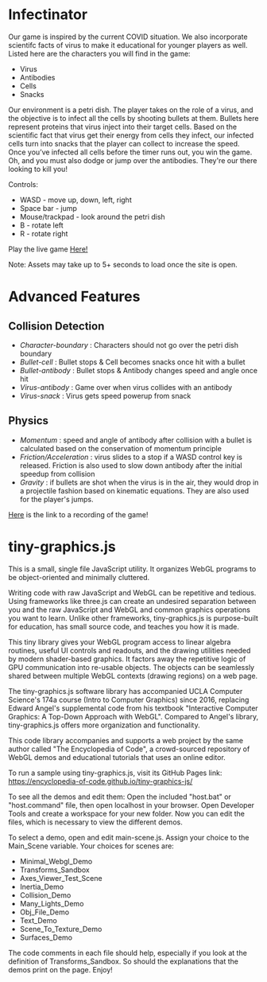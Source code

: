 # Infectinator

Our game is inspired by the current COVID situation. We also incorporate scientifc facts of virus to make it educational for younger players as well.
Listed here are the characters you will find in the game:

* Virus
* Antibodies
* Cells
* Snacks

Our environment is a petri dish. The player takes on the role of a virus, and the objective is to infect all the cells by shooting bullets at them. Bullets here represent proteins that virus inject into their target cells. Based on the scientific fact that virus get their energy from cells they infect, our infected cells turn into snacks that the player can collect to increase the speed. Once you’ve infected all cells before the timer runs out, you win the game. Oh, and you must also dodge or jump over the antibodies. They're our there looking to kill you!

Controls:
* WASD - move up, down, left, right
* Space bar - jump
* Mouse/trackpad - look around the petri dish
* B - rotate left
* R - rotate right

Play the live game [Here!](https://kevinwiranata.github.io/Infectinator/)

Note: Assets may take up to 5+ seconds to load once the site is open.

# Advanced Features

## Collision Detection 

* *Character-boundary* : Characters should not go over the petri dish boundary  
* *Bullet-cell* : Bullet stops & Cell becomes snacks once hit with a bullet  
* *Bullet-antibody* : Bullet stops & Antibody changes speed and angle once hit  
* *Virus-antibody* : Game over when virus collides with an antibody  
* *Virus-snack* : Virus gets speed powerup from snack

## Physics

* *Momentum* : speed and angle of antibody after collision with a bullet is calculated based on the conservation of momentum principle
* *Friction/Acceleration* : virus slides to a stop if a WASD control key is released. Friction is also used to slow down antibody after the initial speedup from collision
* *Gravity* : if bullets are shot when the virus is in the air, they would drop in a projectile fashion based on kinematic equations. They are also used for the player's jumps.

[Here](https://www.youtube.com/watch?v=QKairndMdGU&s&ab_channel=KevinWiranata) is the link to a recording of the game!

# tiny-graphics.js

This is a small, single file JavaScript utility.  It organizes WebGL programs to be object-oriented and minimally cluttered.  

Writing code with raw JavaScript and WebGL can be repetitive and tedious.  Using frameworks like three.js can create an undesired separation between you and the raw JavaScript and WebGL and common graphics operations you want to learn.  Unlike other frameworks, tiny-graphics.js is purpose-built for education, has small source code, and teaches you how it is made.

This tiny library gives your WebGL program access to linear algebra routines, useful UI controls and readouts, and the drawing utilities needed by modern shader-based graphics.  It factors away the repetitive logic of GPU communication into re-usable objects.  The objects can be seamlessly shared between multiple WebGL contexts (drawing regions) on a web page.

The tiny-graphics.js software library has accompanied UCLA Computer Science's 174a course (Intro to Computer Graphics) since 2016, replacing Edward Angel's supplemental code from his textbook "Interactive Computer Graphics: A Top-Down Approach with WebGL".  Compared to Angel's library, tiny-graphics.js offers more organization and functionality.

This code library accompanies and supports a web project by the same author called "The Encyclopedia of Code", a crowd-sourced repository of WebGL demos and educational tutorials that uses an online editor.

To run a sample using tiny-graphics.js, visit its GitHub Pages link: https://encyclopedia-of-code.github.io/tiny-graphics-js/

To see all the demos and edit them:  Open the included "host.bat" or "host.command" file, then open localhost in your browser.  Open Developer Tools and create a workspace for your new folder.  Now you can edit the files, which is necessary to view the different demos.

To select a demo, open and edit main-scene.js.  Assign your choice to the Main_Scene variable.  Your choices for scenes are:

* Minimal_Webgl_Demo
* Transforms_Sandbox
* Axes_Viewer_Test_Scene
* Inertia_Demo
* Collision_Demo
* Many_Lights_Demo
* Obj_File_Demo
* Text_Demo
* Scene_To_Texture_Demo
* Surfaces_Demo

The code comments in each file should help, especially if you look at the definition of Transforms_Sandbox.  So should the explanations that the demos print on the page.  Enjoy!
